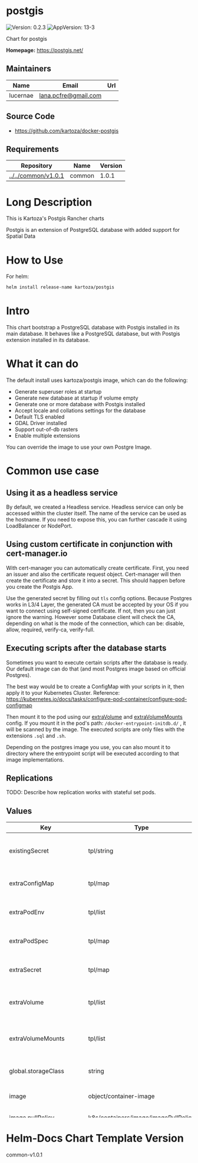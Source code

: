 

# postgis

![Version: 0.2.3](https://img.shields.io/badge/Version-0.2.3-informational?style=flat-square) ![AppVersion: 13-3](https://img.shields.io/badge/AppVersion-13--3-informational?style=flat-square)

Chart for postgis

**Homepage:** <https://postgis.net/>

## Maintainers

| Name | Email | Url |
| ---- | ------ | --- |
| lucernae | lana.pcfre@gmail.com |  |

## Source Code

* <https://github.com/kartoza/docker-postgis>

## Requirements

| Repository | Name | Version |
|------------|------|---------|
| [../../common/v1.0.1](../../common/v1.0.1) | common | 1.0.1 |

# Long Description

This is Kartoza's Postgis Rancher charts

Postgis is an extension of PostgreSQL database with added support for
Spatial Data

# How to Use

For helm:

```bash
helm install release-name kartoza/postgis
```

# Intro

This chart bootstrap a PostgreSQL database with Postgis installed in its
main database.
It behaves like a PostgreSQL database, but with Postgis extension installed
in its database.

# What it can do

The default install uses kartoza/postgis image, which can do the following:

- Generate superuser roles at startup
- Generate new database at startup if volume empty
- Generate one or more database with Postgis installed
- Accept locale and collations settings for the database
- Default TLS enabled
- GDAL Driver installed
- Support out-of-db rasters
- Enable multiple extensions

You can override the image to use your own Postgre Image.

# Common use case

## Using it as a headless service

By default, we created a Headless service. Headless service can only be
accessed within the cluster itself.
The name of the service can be used as the hostname.
If you need to expose this, you can further cascade it using
LoadBalancer or NodePort.

## Using custom certificate in conjunction with cert-manager.io

With cert-manager you can automatically create certificate. First, you need
an issuer and also the certificate request object.
Cert-manager will then create the certificate and store it into a secret.
This should happen before you create the Postgis App.

Use the generated secret by filling out `tls` config options.
Because Postgres works in L3/4 Layer, the generated CA must be accepted by
your OS if you want to connect using self-signed certificate.
If not, then you can just ignore the warning. However some Database client
will check the CA, depending on what is the mode of the connection,
which can be: disable, allow, required, verify-ca, verify-full.

## Executing scripts after the database starts

Sometimes you want to execute certain scripts after the database is ready.
Our default image can do that (and most Postgres image based on official Postgres).

The best way would be to create a ConfigMap with your scripts in it, then
apply it to your Kubernetes Cluster.
Reference:
https://kubernetes.io/docs/tasks/configure-pod-container/configure-pod-configmap

Then mount it to the pod using our [extraVolume](#extraVolume) and
[extraVolumeMounts](#extraVolumeMounts) config.
If you mount it in the pod's path: `/docker-entrypoint-initdb.d/` ,
it will be scanned by the image.
The executed scripts are only files with the extensions `.sql` and `.sh`.

Depending on the postgres image you use, you can also mount it to directory
where the entrypoint script will be executed according to that image
implementations.

## Replications

TODO: Describe how replication works with stateful set pods.

## Values
<table height="800px">
	<thead>
		<th>Key</th>
		<th>Type</th>
		<th>Default</th>
		<th>Description</th>
	</thead>
	<tbody>
		<tr>
<td>

<a id="existingSecret" class="anchor">existingSecret</a>

</td>
<td>

tpl/string

</td>
<td>

```yaml
existingSecret: |
```

</td>
<td>

Use this if you have predefined secrets object

</td>
</tr>
		<tr>
<td>

<a id="extraConfigMap" class="anchor">extraConfigMap</a>

</td>
<td>

tpl/map

</td>
<td>

```yaml
extraConfigMap: |
  #file_1: "conf content"
```

</td>
<td>

Define this for extra config map

</td>
</tr>
		<tr>
<td>

<a id="extraPodEnv" class="anchor">extraPodEnv</a>

</td>
<td>

tpl/list

</td>
<td>

<details>
<summary>+Expand</summary>

```yaml
extraPodEnv: |
  #- name: KEY_1
  #  value: "VALUE_1"
  #- name: KEY_2
  #  value: "VALUE_2"
  - name: PASSWORD_AUTHENTICATION
    value: "md5"
```

</details>

</td>
<td>

Define this for extra pod environment variables

</td>
</tr>
		<tr>
<td>

<a id="extraPodSpec" class="anchor">extraPodSpec</a>

</td>
<td>

tpl/map

</td>
<td>

<details>
<summary>+Expand</summary>

```yaml
extraPodSpec: |
  ##You can set pod attribute if needed
  #ports:
  #  - containerPort: 5432
  #    name: tcp-port
```

</details>

</td>
<td>

This will be evaluated as pod spec

</td>
</tr>
		<tr>
<td>

<a id="extraSecret" class="anchor">extraSecret</a>

</td>
<td>

tpl/map

</td>
<td>

```yaml
extraSecret: |
  #key_1: value_1
```

</td>
<td>

Define this for extra secrets to be included

</td>
</tr>
		<tr>
<td>

<a id="extraVolume" class="anchor">extraVolume</a>

</td>
<td>

tpl/list

</td>
<td>

<details>
<summary>+Expand</summary>

```yaml
extraVolume: |
  ##You may potentially mount a config map/secret
  #- name: custom-config
  #  configMap:
  #    name: geoserver-config
```

</details>

</td>
<td>

Define this for extra volume (in pair with extraVolumeMounts)

</td>
</tr>
		<tr>
<td>

<a id="extraVolumeMounts" class="anchor">extraVolumeMounts</a>

</td>
<td>

tpl/list

</td>
<td>

<details>
<summary>+Expand</summary>

```yaml
extraVolumeMounts: |
  ##You may potentially mount a config map/secret
  #- name: custom-config
  #  mountPath: /docker-entrypoint.sh
  #  subPath: docker-entrypoint.sh
  #  readOnly: true
```

</details>

</td>
<td>

Define this for extra volume mounts in the pod

</td>
</tr>
		<tr>
<td>

<a id="global.storageClass" class="anchor">global.storageClass</a>

</td>
<td>

string

</td>
<td>

```json
null
```

</td>
<td>

Storage class name used to provision PV

</td>
</tr>
		<tr>
<td>

<a id="image" class="anchor">image</a>

</td>
<td>

object/container-image

</td>
<td>

<details>
<summary>+Expand</summary>

```yaml
# -- Image registry
registry: docker.io
# -- Image repository
repository: kartoza/postgis
# -- Image tag
tag: "13-3"
# -- (k8s/containers/image/imagePullPolicy) Image pullPolicy
pullPolicy: IfNotPresent
```

</details>

</td>
<td>

Image map

</td>
</tr>
		<tr>
<td>

<a id="image.pullPolicy" class="anchor">image.pullPolicy</a>

</td>
<td>

k8s/containers/image/imagePullPolicy

</td>
<td>

```json
"IfNotPresent"
```

</td>
<td>

Image pullPolicy

</td>
</tr>
		<tr>
<td>

<a id="image.registry" class="anchor">image.registry</a>

</td>
<td>

string

</td>
<td>

```json
"docker.io"
```

</td>
<td>

Image registry

</td>
</tr>
		<tr>
<td>

<a id="image.repository" class="anchor">image.repository</a>

</td>
<td>

string

</td>
<td>

```json
"kartoza/postgis"
```

</td>
<td>

Image repository

</td>
</tr>
		<tr>
<td>

<a id="image.tag" class="anchor">image.tag</a>

</td>
<td>

string

</td>
<td>

```json
"13-3"
```

</td>
<td>

Image tag

</td>
</tr>
		<tr>
<td>

<a id="persistence.accessModes" class="anchor">persistence.accessModes</a>

</td>
<td>

list

</td>
<td>

```json
[
  "ReadWriteOnce"
]
```

</td>
<td>

Default Access Modes

</td>
</tr>
		<tr>
<td>

<a id="persistence.annotations" class="anchor">persistence.annotations</a>

</td>
<td>

map

</td>
<td>

```json
{}
```

</td>
<td>

You can specify extra annotations here

</td>
</tr>
		<tr>
<td>

<a id="persistence.enabled" class="anchor">persistence.enabled</a>

</td>
<td>

bool

</td>
<td>

```json
true
```

</td>
<td>

Enable persistence. If set to false, the data directory will use ephemeral volume

</td>
</tr>
		<tr>
<td>

<a id="persistence.existingClaim" class="anchor">persistence.existingClaim</a>

</td>
<td>

string

</td>
<td>

```yaml
persistence.existingClaim: |
```

</td>
<td>

A manually managed Persistent Volume and Claim If defined, PVC must be created manually before volume will be bound The value is evaluated as a template, so, for example, the name can depend on .Release or .Chart

</td>
</tr>
		<tr>
<td>

<a id="persistence.mountPath" class="anchor">persistence.mountPath</a>

</td>
<td>

path

</td>
<td>

```json
"/opt/kartoza/postgis/data"
```

</td>
<td>

The path the volume will be mounted at, useful when using different PostgreSQL images.

</td>
</tr>
		<tr>
<td>

<a id="persistence.size" class="anchor">persistence.size</a>

</td>
<td>

string/size

</td>
<td>

```json
"8Gi"
```

</td>
<td>

Size of the PV

</td>
</tr>
		<tr>
<td>

<a id="persistence.storageClass" class="anchor">persistence.storageClass</a>

</td>
<td>

string

</td>
<td>

```json
null
```

</td>
<td>

Storage class name used to provision PV

</td>
</tr>
		<tr>
<td>

<a id="persistence.subPath" class="anchor">persistence.subPath</a>

</td>
<td>

string

</td>
<td>

```json
"data"
```

</td>
<td>

The subdirectory of the volume to mount to, useful in dev environments and one PV for multiple services. Default provisioner usually have .lost+found directory, so you might want to use this so the container can have empty volume

</td>
</tr>
		<tr>
<td>

<a id="postgresqlDataDir" class="anchor">postgresqlDataDir</a>

</td>
<td>

path

</td>
<td>

```json
"/opt/kartoza/postgis/data"
```

</td>
<td>

PostgreSQL data dir. Location where you want to store the stateful data

</td>
</tr>
		<tr>
<td>

<a id="postgresqlDatabase" class="anchor">postgresqlDatabase</a>

</td>
<td>

string

</td>
<td>

```json
"gis"
```

</td>
<td>

default generated database name if the image support it, pass a comma-separated list of database name, and it will be exposed in environment variable POSTGRES_DBNAME. The first database will be used to check connection in the probe.

</td>
</tr>
		<tr>
<td>

<a id="postgresqlPassword" class="anchor">postgresqlPassword</a>

</td>
<td>

object/common.secret

</td>
<td>

<details>
<summary>+Expand</summary>

```yaml
# -- (string) Specify this password value. If not, it will be
# autogenerated everytime chart upgraded
value:
valueFrom:
    secretKeyRef:
        name:
        key: postgresql-password
```

</details>

</td>
<td>

Secret structure for postgres super user password Use this for prefilled password

</td>
</tr>
		<tr>
<td>

<a id="postgresqlPassword.value" class="anchor">postgresqlPassword.value</a>

</td>
<td>

string

</td>
<td>

```json
null
```

</td>
<td>

Specify this password value. If not, it will be autogenerated everytime chart upgraded

</td>
</tr>
		<tr>
<td>

<a id="postgresqlUsername" class="anchor">postgresqlUsername</a>

</td>
<td>

string

</td>
<td>

```json
"docker"
```

</td>
<td>

postgres super user

</td>
</tr>
		<tr>
<td>

<a id="probe" class="anchor">probe</a>

</td>
<td>

k8s/containers/probe

</td>
<td>

```yaml
probe: |
```

</td>
<td>

Probe can be overridden If set empty, it will use default probe

</td>
</tr>
		<tr>
<td>

<a id="securityContext" class="anchor">securityContext</a>

</td>
<td>

k8s/containers/securityContext

</td>
<td>

<details>
<summary>+Expand</summary>

```yaml
securityContext: |
  ##You have to use fsGroup if you use custom certificate
  #fsGroup: 101  # postgres group
  #runAsUser: 1000  # run as root
  #runAsGroup: 1000  # run as root
```

</details>

</td>
<td>

Define this if you want more control with the security context of the pods

</td>
</tr>
		<tr>
<td>

<a id="service.annotations" class="anchor">service.annotations</a>

</td>
<td>

tpl/map

</td>
<td>

```yaml
service.annotations: |
```

</td>
<td>

Provide any additional annotations which may be required. Evaluated as a template.

</td>
</tr>
		<tr>
<td>

<a id="service.clusterIP" class="anchor">service.clusterIP</a>

</td>
<td>

k8s/service/clusterIP

</td>
<td>

```json
"None"
```

</td>
<td>

Set to None for Headless Service Otherwise set to "" to give a default cluster IP

</td>
</tr>
		<tr>
<td>

<a id="service.labels" class="anchor">service.labels</a>

</td>
<td>

tpl/map

</td>
<td>

```yaml
service.labels: |
```

</td>
<td>

Provide any additional annotations which may be required. Evaluated as a template.

</td>
</tr>
		<tr>
<td>

<a id="service.loadBalancerIP" class="anchor">service.loadBalancerIP</a>

</td>
<td>

k8s/service/loadBalancerIP

</td>
<td>

```json
null
```

</td>
<td>

Set the LoadBalancer service type to internal only. [ref](https://kubernetes.io/docs/concepts/services-networking/service/#internal-load-balancer)

</td>
</tr>
		<tr>
<td>

<a id="service.nodePort" class="anchor">service.nodePort</a>

</td>
<td>

k8s/service/nodePort

</td>
<td>

```json
null
```

</td>
<td>

Specify the nodePort value for the LoadBalancer and NodePort service types. [ref](https://kubernetes.io/docs/concepts/services-networking/service/#type-nodeport)

</td>
</tr>
		<tr>
<td>

<a id="service.port" class="anchor">service.port</a>

</td>
<td>

k8s/service/port

</td>
<td>

```json
5432
```

</td>
<td>

Default TCP port

</td>
</tr>
		<tr>
<td>

<a id="service.type" class="anchor">service.type</a>

</td>
<td>

k8s/service/type

</td>
<td>

```json
"ClusterIP"
```

</td>
<td>

PostgresSQL service type

</td>
</tr>
		<tr>
<td>

<a id="test.postgis.containers" class="anchor">test.postgis.containers</a>

</td>
<td>

tpl/array

</td>
<td>

```json
null
```

</td>
<td>

List of containers override for testing

</td>
</tr>
		<tr>
<td>

<a id="tls.ca_file" class="anchor">tls.ca_file</a>

</td>
<td>

string

</td>
<td>

```json
"ca.crt"
```

</td>
<td>

Subpath of the secret CA

</td>
</tr>
		<tr>
<td>

<a id="tls.cert_file" class="anchor">tls.cert_file</a>

</td>
<td>

string

</td>
<td>

```json
"tls.crt"
```

</td>
<td>

Subpath of the secret Cert file

</td>
</tr>
		<tr>
<td>

<a id="tls.enabled" class="anchor">tls.enabled</a>

</td>
<td>

bool

</td>
<td>

```json
false
```

</td>
<td>

Enable to true if you can specify where the certificate is located. You must also enable securityContext.fsGroup if you want to use tls

</td>
</tr>
		<tr>
<td>

<a id="tls.key_file" class="anchor">tls.key_file</a>

</td>
<td>

string

</td>
<td>

```json
"tls.key"
```

</td>
<td>

Subpath of the secret TLS key

</td>
</tr>
		<tr>
<td>

<a id="tls.secretName" class="anchor">tls.secretName</a>

</td>
<td>

string

</td>
<td>

```json
null
```

</td>
<td>

Secret of a Certificate kind that stores the certificate

</td>
</tr>
	</tbody>
</table>

# Helm-Docs Chart Template Version
common-v1.0.1
